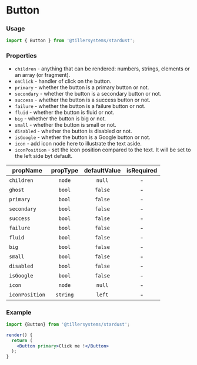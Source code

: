 # Button

### Usage

```jsx
import { Button } from '@tillersystems/stardust';
```

<!-- STORY -->

### Properties

- `children` - anything that can be rendered: numbers, strings, elements or an array (or fragment).
- `onClick` - handler of click on the button.
- `primary` - whether the button is a primary button or not.
- `secondary` - whether the button is a secondary button or not.
- `success` - whether the button is a success button or not.
- `failure` - whether the button is a failure button or not.
- `fluid` - whether the button is fluid or not.
- `big` - whether the button is big or not.
- `small` - whether the button is small or not.
- `disabled` - whether the button is disabled or not.
- `isGoogle` - whether the button is a Google button or not.
- `icon` - add icon node here to illustrate the text aside.
- `iconPosition` - set the icon position compared to the text. It will be set to the left side byt default.

| propName       | propType | defaultValue | isRequired |
| -------------- | :------: | :----------: | :--------: |
| `children`     |  `node`  |    `null`    |     -      |
| `ghost`        |  `bool`  |   `false`    |     -      |
| `primary`      |  `bool`  |   `false`    |     -      |
| `secondary`    |  `bool`  |   `false`    |     -      |
| `success`      |  `bool`  |   `false`    |     -      |
| `failure`      |  `bool`  |   `false`    |     -      |
| `fluid`        |  `bool`  |   `false`    |     -      |
| `big`          |  `bool`  |   `false`    |     -      |
| `small`        |  `bool`  |   `false`    |     -      |
| `disabled`     |  `bool`  |   `false`    |     -      |
| `isGoogle`     |  `bool`  |   `false`    |     -      |
| `icon`         |  `node`  |    `null`    |     -      |
| `iconPosition` | `string` |    `left`    |     -      |

### Example

```jsx
import {Button} from '@tillersystems/stardust';

render() {
  return (
    <Button primary>Click me !</Button>
  );
}
```

